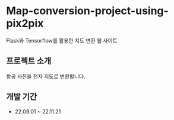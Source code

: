 # Map-conversion-project-using-pix2pix
Flask와 Tensorflow를 활용한 지도 변환 웹 사이트
## 프로젝트 소개
항공 사진을 전자 지도로 변환합니다.
## 개발 기간
* 22.09.01 ~ 22.11.21
